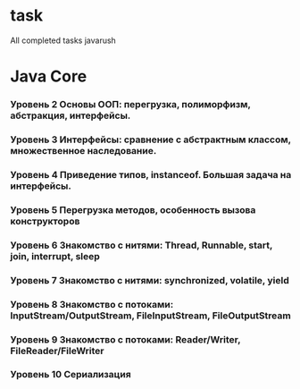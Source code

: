 # task
All completed tasks javarush

# Java Core

### Уровень 2 Основы ООП: перегрузка, полиморфизм, абстракция, интерфейсы.
### Уровень 3 Интерфейсы: сравнение с абстрактным классом, множественное наследование.
### Уровень 4 Приведение типов, instanceof. Большая задача на интерфейсы.
### Уровень 5 Перегрузка методов, особенность вызова конструкторов
### Уровень 6 Знакомство с нитями: Thread, Runnable, start, join, interrupt, sleep
### Уровень 7 Знакомство с нитями: synchronized, volatile, yield
### Уровень 8 Знакомство с потоками: InputStream/OutputStream, FileInputStream, FileOutputStream
### Уровень 9 Знакомство с потоками: Reader/Writer, FileReader/FileWriter
### Уровень 10 Сериализация
